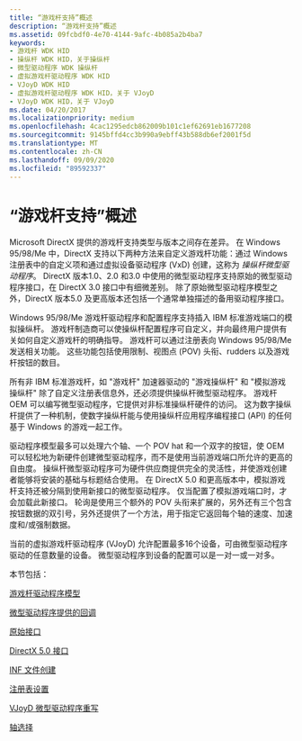 ```yaml
---
title: “游戏杆支持”概述
description: “游戏杆支持”概述
ms.assetid: 09fcbdf0-4e70-4144-9afc-4b085a2b4ba7
keywords:
- 游戏杆 WDK HID
- 操纵杆 WDK HID，关于操纵杆
- 微型驱动程序 WDK 操纵杆
- 虚拟游戏杆驱动程序 WDK HID
- VJoyD WDK HID
- 虚拟游戏杆驱动程序 WDK HID，关于 VJoyD
- VJoyD WDK HID，关于 VJoyD
ms.date: 04/20/2017
ms.localizationpriority: medium
ms.openlocfilehash: 4cac1295edcb862009b101c1ef62691eb1677208
ms.sourcegitcommit: 9145bffd4cc3b990a9ebff43b588db6ef2001f5d
ms.translationtype: MT
ms.contentlocale: zh-CN
ms.lasthandoff: 09/09/2020
ms.locfileid: "89592337"
---
```

# <a name="joystick-support-overview"></a>“游戏杆支持”概述





Microsoft DirectX 提供的游戏杆支持类型与版本之间存在差异。 在 Windows 95/98/Me 中，DirectX 支持以下两种方法来自定义游戏杆功能：通过 Windows 注册表中的自定义项和通过虚拟设备驱动程序 (VxD) 创建，这称为 *操纵杆微型驱动程序*。 DirectX 版本1.0、2.0 和3.0 中使用的微型驱动程序支持原始的微型驱动程序接口，在 DirectX 3.0 接口中有细微差别。 除了原始微型驱动程序模型之外，DirectX 版本5.0 及更高版本还包括一个通常单独描述的备用驱动程序接口。

Windows 95/98/Me 游戏杆驱动程序和配置程序支持插入 IBM 标准游戏端口的模拟操纵杆。 游戏杆制造商可以使操纵杆配置程序可自定义，并向最终用户提供有关如何自定义游戏杆的明确指导。 游戏杆可以通过注册表向 Windows 95/98/Me 发送相关功能。 这些功能包括使用限制、视图点 (POV) 头衔、rudders 以及游戏杆按钮的数目。

所有非 IBM 标准游戏杆，如 "游戏杆" 加速器驱动的 "游戏操纵杆" 和 "模拟游戏操纵杆" 除了自定义注册表信息外，还必须提供操纵杆微型驱动程序。 游戏杆 OEM 可以编写微型驱动程序，它提供对非标准操纵杆硬件的访问。 这为数字操纵杆提供了一种机制，使数字操纵杆能与使用操纵杆应用程序编程接口 (API) 的任何基于 Windows 的游戏一起工作。

驱动程序模型最多可以处理六个轴、一个 POV hat 和一个双字的按钮，使 OEM 可以轻松地为新硬件创建微型驱动程序，而不是使用当前游戏端口所允许的更高的自由度。 操纵杆微型驱动程序可为硬件供应商提供完全的灵活性，并使游戏创建者能够将安装的基础与标题结合使用。 在 DirectX 5.0 和更高版本中，模拟游戏杆支持还被分隔到使用新接口的微型驱动程序。 仅当配置了模拟游戏端口时，才会加载此新接口。 轮询是使用三个额外的 POV 头衔来扩展的，另外还有三个包含按钮数据的双引号，另外还提供了一个方法，用于指定它返回每个轴的速度、加速度和/或强制数据。

当前的虚拟游戏杆驱动程序 (VJoyD) 允许配置最多16个设备，可由微型驱动程序驱动的任意数量的设备。 微型驱动程序到设备的配置可以是一对一或一对多。

本节包括：

[游戏杆驱动程序模型]()

[微型驱动程序提供的回调]()

[原始接口](original-interface.md)

[DirectX 5.0 接口](directx-5-0-interface.md)

[INF 文件创建](creating-an-inf-file.md)

[注册表设置](registry-settings2.md)

[VJoyD 微型驱动程序重写](vjoyd-minidriver-override.md)

[轴选择](axis-selection.md)

 


